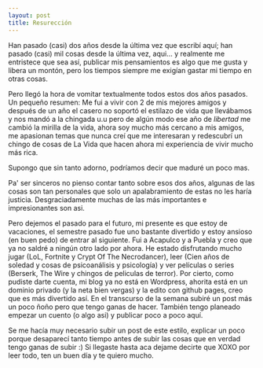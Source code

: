 ```yaml
---
layout: post
title: Resurección
---
```


Han pasado (casi) dos años desde la última vez que escribí aquí; han pasado (casi)
mil cosas desde la última vez, aqui... y realmente me entristece que sea así, publicar mis pensamientos
es algo que me gusta y libera un montón, pero los tiempos siempre me exigían gastar mi tiempo
en otras cosas.

Pero llegó la hora de vomitar textualmente todos estos dos años pasados.
Un pequeño resumen: Me fui a vivir con 2 de mis mejores amigos y después de un año el casero
no soportó el estilazo de vida que llevábamos y nos mandó a la chingada u.u pero de algún modo
ese año de _libertad_ me cambió la mirilla de la vida, ahora soy mucho más cercano a mis amigos,
me apasionan temas que nunca creí que me interesaran y redescubrí un chingo de cosas de La Vida que
hacen ahora mi experiencia de vivir mucho más rica. 

Supongo que sin tanto adorno, podríamos decir que maduré un poco mas.

Pa' ser sinceros no pienso contar tanto sobre esos dos años, algunas de las cosas son tan personales que
solo un apalabramiento de estas no les haría justicia. Desgraciadamente muchas de las más importantes e
impresionantes son asi. 

Pero dejemos el pasado para el futuro, mi presente es que estoy de vacaciones, el semestre
pasado fue uno bastante divertido y estoy ansioso (en buen pedo) de entrar al siguiente. Fui a Acapulco
y a Puebla y creo que ya no saldré a ningún otro lado por ahora. He estado disfrutando mucho jugar (LoL, Fortnite
y Crypt Of The Necrodancer), leer (Cien años de soledad y cosas de psicoanálisis y psicología) y ver películas
o series (Berserk, The Wire y chingos de peliculas de terror).
Por cierto, como pudiste darte cuenta, mi blog ya no está en Wordpress, ahorita está en un dominio privado
(y la neta bien vergas) y la edito con github pages, creo que es más divertido así. En el transcurso
de la semana subiré un post más un poco ñoño pero que tengo ganas de hacer. También tengo planeado
empezar un cuento (o algo asi) y publicar poco a poco aquí.

Se me hacía muy necesario subir un post de este estilo, explicar un poco porque desaparecí tanto tiempo
antes de subir las cosas que en verdad tengo ganas de subir :)
Si llegaste hasta aca dejame decirte que XOXO por leer todo, ten un buen día y te quiero mucho.

